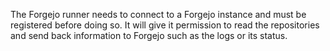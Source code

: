 The Forgejo runner needs to connect to a Forgejo instance and must be registered before doing so. It will give it permission to read the repositories and send back information to Forgejo such as the logs or its status.